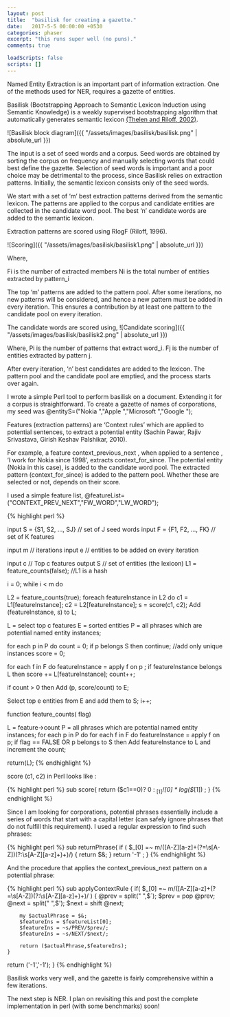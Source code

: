 ```yaml
---
layout: post
title:  "basilisk for creating a gazette."
date:   2017-5-5 00:00:00 +0530
categories: phaser
excerpt: "this runs super well (no puns)."
comments: true

loadScripts: false
scripts: []
---
```


Named Entity Extraction is an important part of information extraction. One of the methods used for NER, requires a gazette of entities.

Basilisk (Bootstrapping Approach to Semantic Lexicon Induction using Semantic Knowledge) is a weakly supervised bootstrapping algorithm that automatically generates semantic lexicon [(Thelen and Riloff, 2002)](http://www.cs.utah.edu/~riloff/pdfs/emnlp02-thelen.pdf).

![Basilisk block diagram]({{ "/assets/images/basilisk/basilisk.png" | absolute_url }})

The input is a set of seed words and a corpus. Seed words are obtained by sorting the corpus on frequency and manually selecting words that could best define the gazette. Selection of seed words is important and a poor choice may be detrimental to the process, since Basilisk relies on extraction patterns. Initially, the semantic lexicon consists only of the seed words.

We start with a set of ‘m’ best extraction patterns derived from the semantic lexicon. The patterns are applied to the corpus and candidate entities are collected in the candidate word pool. The best ‘n’ candidate words are added to the semantic lexicon. 

Extraction patterns are scored using RlogF (Riloff, 1996).

![Scoring]({{ "/assets/images/basilisk/basilisk1.png" | absolute_url }})

Where,

  Fi is the number of extracted members
  Ni is the total number of entities extracted by pattern_i

The top ‘m’ patterns are added to the pattern pool. After some iterations, no new patterns will be considered, and hence a new pattern must be added in every iteration. This ensures a contribution by at least one pattern to the candidate pool on every iteration.

The candidate words are scored using,
![Candidate scoring]({{ "/assets/images/basilisk/basilisk2.png" | absolute_url }})

Where,
 Pi is the number of patterns that extract   word_i.
 Fj is the number of entities extracted by pattern j.

After every iteration, ‘n’ best candidates are added to the lexicon. The pattern pool and the candidate pool are emptied, and the process starts over again.

I wrote a simple Perl tool to perform basilisk on a document. Extending it for a corpus is straightforward.
To create a gazette of names of corporations, my seed was
@entityS=("Nokia ","Apple ","Microsoft ","Google ");

Features (extraction patterns) are ‘Context rules’ which are applied to potential sentences, to extract a potential entity (Sachin Pawar, Rajiv Srivastava, Girish Keshav Palshikar, 2010).

For example, a feature context_previous_next , when applied to a sentence , ‘I  work for Nokia  since 1998’, extracts context_for_since. The potential entity (Nokia in this case), is added to the candidate word pool. The extracted pattern (context_for_since) is added to the pattern pool. Whether these are selected or not, depends on their score.

I used a simple feature list,
@featureList= ("CONTEXT_PREV_NEXT","FW_WORD","LW_WORD");

{% highlight perl %}

input S = {S1, S2, …, SJ}    // set of J seed words
input F = {F1, F2, …, FK}  // set of K features

input m // iterations
input e // entities to be added on every iteration

input c // Top c features
output S // set of entities (the lexicon)
L1 = feature_counts(false);  //L1 is a hash

i = 0;
while i < m do

  L2 = feature_counts(true);
  foreach featureInstance in L2 do
     c1 = L1[featureInstance];
     c2 = L2[featureInstance];
     s = score(c1, c2);
     Add (featureInstance, s) to L;

L = select top c features
E = sorted entities
P = all phrases which are potential named entity instances;

for each p in P do
  count = 0;
  if p  belongs S then continue;  //add only unique instances
  score = 0;

for each f in F do
     featureInstance = apply f on p ;
     if featureInstance belongs L then
     score += L[featureInstance]; count++;

if count > 0 then Add (p, score/count) to E;

Select top e entities from E and add them to S; i++; 


function feature_counts( flag)

  L = feature->count
  P = all phrases which are potential named entity instances;
  for each p in P do
      for each f in F do
         featureInstance = apply f on p;
         if flag == FALSE OR p belongs to S  then
         Add featureInstance to L and increment the count;

  return(L);
{% endhighlight %}

score (c1, c2) in Perl looks like :

{% highlight perl %}
sub score{
    return  ($c1==0)? 0 :  $_[1]/$_[0] * log($_[1]) ;
}
{% endhighlight %}

Since I am looking for corporations, potential phrases essentially include a series of words that start with a capital letter (can safely ignore phrases that do not fulfill this requirement). I used a regular expression to find such phrases:

{% highlight perl %}
sub returnPhrase{
    if ( $_[0] =~ m/([A-Z][a-z]+(?=\s[A-Z])(?:\s[A-Z][a-z]+)+)/) {
        return $&;
    }
return '-1' ;
}
{% endhighlight %}

And the procedure that applies the context_previous_next pattern on a potential phrase:

{% highlight perl %}
sub applyContextRule {
    if( $_[0] =~  m/([A-Z][a-z]+(?=\s[A-Z])(?:\s[A-Z][a-z]+)+)/ ) {
        @prev = split(" ",$`);
        $prev = pop @prev;
        @next = split(" ",$');
        $next = shift @next;
        
        my $actualPhrase = $&;
        $featureIns = $featureList[0];
        $featureIns = ~s/PREV/$prev/;
        $featureIns = ~s/NEXT/$next/;
        
        return ($actualPhrase,$featureIns);
    }
return ('-1','-1');
}
{% endhighlight %}

Basilisk works very well, and the gazette is fairly comprehensive within a few iterations.

The next step is NER. I plan on revisiting this and post the complete implementation in perl (with some benchmarks) soon!